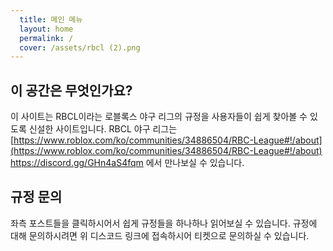 ```yaml
---
  title: 메인 메뉴
  layout: home
  permalink: /
  cover: /assets/rbcl (2).png
---
```


## 이 공간은 무엇인가요?

이 사이트는 RBCL이라는 로블록스 야구 리그의 규정을 사용자들이 쉽게 찾아볼 수 있도록 신설한 사이트입니다.
RBCL 야구 리그는 [https://www.roblox.com/ko/communities/34886504/RBC-League#!/about](https://www.roblox.com/ko/communities/34886504/RBC-League#!/about) 
https://discord.gg/GHn4aS4fqm 에서 만나보실 수 있습니다.


## 규정 문의

좌측 포스트들을 클릭하시어서 쉽게 규정들을 하나하나 읽어보실 수 있습니다. 규정에 대해 문의하시려면 위 디스코드 링크에 접속하시어
티켓으로 문의하실 수 있습니다.
